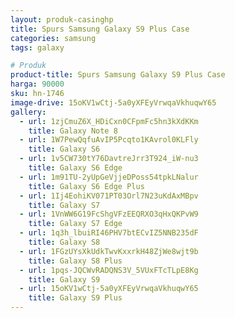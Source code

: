 ```yaml
---
layout: produk-casinghp
title: Spurs Samsung Galaxy S9 Plus Case
categories: samsung
tags: galaxy

# Produk
product-title: Spurs Samsung Galaxy S9 Plus Case
harga: 90000
sku: hn-1746
image-drive: 15oKV1wCtj-5a0yXFEyVrwqaVkhuqwY65
gallery:
  - url: 1zjCmuZ6X_HDiCxn0CFpmFc5hn3kXdKKm
    title: Galaxy Note 8
  - url: 1W7PewQqfuAvIP5Pcqto1KAvrol0KLFly
    title: Galaxy S6
  - url: 1v5CW730tY76DavtreJrr3T924_iW-nu3
    title: Galaxy S6 Edge
  - url: 1m91TU-2yUpGeVjjeDPoss54tpkLNalur
    title: Galaxy S6 Edge Plus
  - url: 1Ij4EohiKV071PT03Orl7N23uKdAxMBpv
    title: Galaxy S7
  - url: 1VnWW6G19FcShgVFzEEQRXO3qHxQKPvW9
    title: Galaxy S7 Edge
  - url: 1q3h_lbuiRI46PHV7btECvIZ5NNB235dF
    title: Galaxy S8
  - url: 1FGzUYsXkUdkTwvKxxrkH48ZjWe8wjt9b
    title: Galaxy S8 Plus
  - url: 1pqs-JQCWvRADQNS3V_5VUxFTcTLpE8Kg
    title: Galaxy S9
  - url: 15oKV1wCtj-5a0yXFEyVrwqaVkhuqwY65
    title: Galaxy S9 Plus
---
```

